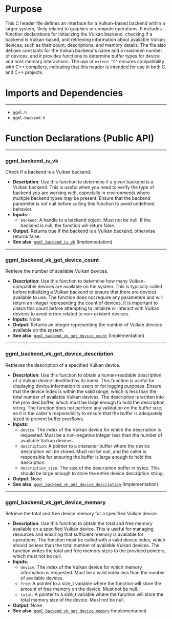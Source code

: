 # Purpose
This C header file defines an interface for a Vulkan-based backend within a larger system, likely related to graphics or compute operations. It includes function declarations for initializing the Vulkan backend, checking if a backend is Vulkan-based, and retrieving information about available Vulkan devices, such as their count, descriptions, and memory details. The file also defines constants for the Vulkan backend's name and a maximum number of devices, and it provides functions to determine buffer types for device and host memory interactions. The use of `extern "C"` ensures compatibility with C++ compilers, indicating that this header is intended for use in both C and C++ projects.
# Imports and Dependencies

---
- `ggml.h`
- `ggml-backend.h`


# Function Declarations (Public API)

---
### ggml\_backend\_is\_vk<!-- {{#callable_declaration:ggml_backend_is_vk}} -->
Check if a backend is a Vulkan backend.
- **Description**: Use this function to determine if a given backend is a Vulkan backend. This is useful when you need to verify the type of backend you are working with, especially in environments where multiple backend types may be present. Ensure that the backend parameter is not null before calling this function to avoid undefined behavior.
- **Inputs**:
    - `backend`: A handle to a backend object. Must not be null. If the backend is null, the function will return false.
- **Output**: Returns true if the backend is a Vulkan backend, otherwise returns false.
- **See also**: [`ggml_backend_is_vk`](../src/ggml-vulkan/ggml-vulkan.cpp.driver.md#ggml_backend_is_vk)  (Implementation)


---
### ggml\_backend\_vk\_get\_device\_count<!-- {{#callable_declaration:ggml_backend_vk_get_device_count}} -->
Retrieve the number of available Vulkan devices.
- **Description**: Use this function to determine how many Vulkan-compatible devices are available on the system. This is typically called before initializing a Vulkan backend to ensure that there are devices available to use. The function does not require any parameters and will return an integer representing the count of devices. It is important to check this count before attempting to initialize or interact with Vulkan devices to avoid errors related to non-existent devices.
- **Inputs**: None
- **Output**: Returns an integer representing the number of Vulkan devices available on the system.
- **See also**: [`ggml_backend_vk_get_device_count`](../src/ggml-vulkan/ggml-vulkan.cpp.driver.md#ggml_backend_vk_get_device_count)  (Implementation)


---
### ggml\_backend\_vk\_get\_device\_description<!-- {{#callable_declaration:ggml_backend_vk_get_device_description}} -->
Retrieves the description of a specified Vulkan device.
- **Description**: Use this function to obtain a human-readable description of a Vulkan device identified by its index. This function is useful for displaying device information to users or for logging purposes. Ensure that the device index is within the valid range, which is less than the total number of available Vulkan devices. The description is written into the provided buffer, which must be large enough to hold the description string. The function does not perform any validation on the buffer size, so it is the caller's responsibility to ensure that the buffer is adequately sized to prevent buffer overflows.
- **Inputs**:
    - `device`: The index of the Vulkan device for which the description is requested. Must be a non-negative integer less than the number of available Vulkan devices.
    - `description`: A pointer to a character buffer where the device description will be stored. Must not be null, and the caller is responsible for ensuring the buffer is large enough to hold the description.
    - `description_size`: The size of the description buffer in bytes. This should be large enough to store the entire device description string.
- **Output**: None
- **See also**: [`ggml_backend_vk_get_device_description`](../src/ggml-vulkan/ggml-vulkan.cpp.driver.md#ggml_backend_vk_get_device_description)  (Implementation)


---
### ggml\_backend\_vk\_get\_device\_memory<!-- {{#callable_declaration:ggml_backend_vk_get_device_memory}} -->
Retrieve the total and free device memory for a specified Vulkan device.
- **Description**: Use this function to obtain the total and free memory available on a specified Vulkan device. This is useful for managing resources and ensuring that sufficient memory is available for operations. The function must be called with a valid device index, which should be less than the total number of available Vulkan devices. The function writes the total and free memory sizes to the provided pointers, which must not be null.
- **Inputs**:
    - `device`: The index of the Vulkan device for which memory information is requested. Must be a valid index less than the number of available devices.
    - `free`: A pointer to a size_t variable where the function will store the amount of free memory on the device. Must not be null.
    - `total`: A pointer to a size_t variable where the function will store the total memory size of the device. Must not be null.
- **Output**: None
- **See also**: [`ggml_backend_vk_get_device_memory`](../src/ggml-vulkan/ggml-vulkan.cpp.driver.md#ggml_backend_vk_get_device_memory)  (Implementation)


